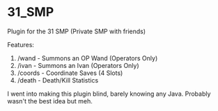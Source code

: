# 31_SMP
Plugin for the 31 SMP (Private SMP with friends)

Features:
1. /wand - Summons an OP Wand (Operators Only)
2. /ivan - Summons an Ivan (Operators Only)
3. /coords - Coordinate Saves (4 Slots)
4. /death - Death/Kill Statistics

I went into making this plugin blind, barely knowing any Java. Probably wasn't the best idea but meh.
